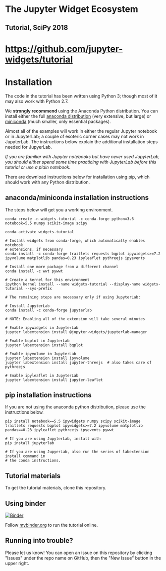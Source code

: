 # The Jupyter Widget Ecosystem

## Tutorial, SciPy 2018

# https://github.com/jupyter-widgets/tutorial

# Installation

The code in the tutorial has been written using Python 3; though most of it may also work with Python 2.7.

We **strongly recommend** using the Anaconda Python distribution. You can install either the full [anaconda distribution](https://www.continuum.io/downloads) (very extensive, but large) or [miniconda](https://conda.io/miniconda.html) (much smaller, only essential packages).

Almost all of the examples will work in either the regular Jupyter notebook or in JupyterLab; a couple of esoteric corner cases may not work in JupyterLab. The instructions below explain the additional installation steps needed for JupyerLab.

*If you are familiar with Jupyter notebooks but have never used JupyterLab, you should either spend some time practicing with JupyterLab before this tutorial or use a plain notebook.*

There are download instructions below for installation using pip, which should work with any Python distribution.

## anaconda/miniconda installation instructions

The steps below will get you a working environment.

```
conda create -n widgets-tutorial -c conda-forge python=3.6 notebook=5.5 numpy scikit-image scipy

conda activate widgets-tutorial

# Install widgets from conda-forge, which automatically enables notebook
# extensions, if necessary
conda install -c conda-forge traitlets requests bqplot ipywidgets>=7.2 ipyvolume matplotlib pandas=0.23 ipyleaflet pythreejs ipyevents

# Install one more package from a different channel
conda install -c wwt pywwt

# Create a kernel for this environment
ipython kernel install --name widgets-tutorial --display-name widgets-tutorial --sys-prefix

# The remaining steps are necessary only if using JupyterLab:

# Install JupyterLab
conda install -c conda-forge jupyterlab

# NOTE: Enabling all of the extension will take several minutes

# Enable ipywidgets in JupyterLab
jupyter labextension install @jupyter-widgets/jupyterlab-manager

# Enable bqplot in JupyterLab
jupyter labextension install bqplot

# Enable ipyvolume in JupyterLab
jupyter labextension install ipyvolume
jupyter labextension install jupyter-threejs  # also takes care of pythreejs

# Enable ipyleaflet in JupyterLab
jupyter labextension install jupyter-leaflet
```

## pip installation instructions

If you are not using the anaconda python distribution, please use the instructions below.

```
pip install notebook==5.5 ipywidgets numpy scipy scikit-image traitlets requests bqplot ipywidgets>=7.2 ipyvolume matplotlib pandas==0.23 ipyleaflet pythreejs ipyevents pywwt

# If you are using JupyterLab, install with
pip install jupyterlab

# If you are using JupyerLab, also run the series of labextension install command in
# the conda instructions.
```

## Tutorial materials

To get the tutorial materials, clone this repository.

## Using binder

[![Binder](https://mybinder.org/badge.svg)](https://mybinder.org/v2/gh/jupyter-widgets/tutorial/master)

Follow [mybinder.org](https://mybinder.org/v2/gh/jupyter-widgets/tutorial/master) to run the tutorial online.


## Running into trouble?

Please let us know! You can open an issue on this repository by clicking "Issues" under the repo name on GitHub, then the "New Issue" button in the upper right.

